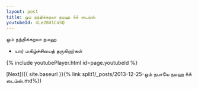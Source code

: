 ```yaml
---
layout: post
title: ஓம் நந்திக்கறயா நமஹ ௧௧ டைம்ஸ்
youtubeId: 4Le28d1CaSQ
---
```

 
 
 ஓம் நந்திக்கறயா நமஹ  
 
 -  யார் மகிழ்ச்சியைத் தருகிறார்கள் 
 
  
 
  
 
 
 
 
 
 


{% include youtubePlayer.html id=page.youtubeId %}
 
[Next]({{ site.baseurl }}{% link  split1/_posts/2013-12-25-ஓம் நபாயே நமஹ ௧௧ டைம்ஸ்.md%})
 
